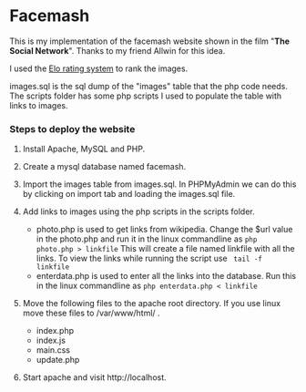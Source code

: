 # Facemash

This is my implementation of the facemash website shown in the film "__The Social Network__". 
Thanks to my friend Allwin for this idea.

I used the [Elo rating system](https://en.wikipedia.org/wiki/Elo_rating_system) to rank the images.

images.sql is the sql dump of the "images" table that the php code needs. The scripts folder has some php scripts I used to populate the table with links to images.

### Steps to deploy the website
1. Install Apache, MySQL and PHP.

2. Create a mysql database named facemash.

3. Import the images table from images.sql. In PHPMyAdmin we can do this by clicking on import tab and loading the images.sql file.

4. Add links to images using the php scripts in the scripts folder.
    * photo.php is used to get links from wikipedia.
    Change the $url value in the photo.php and run it in the linux commandline as ```php photo.php > linkfile```
    This will create a file named linkfile with all the links.
    To view the links while running the script use  ``` tail -f linkfile```
    * enterdata.php is used to enter all the links into the database.
    Run this in the linux commandline as ```php enterdata.php < linkfile```

5. Move the following files to the apache root directory. If you use linux move these files to /var/www/html/ .
    * index.php
    * index.js
    * main.css
    * update.php

 6. Start apache and visit http://localhost.
